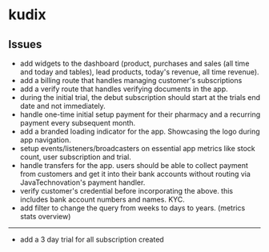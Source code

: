 # kudix

## Issues

- add widgets to the dashboard (product, purchases and sales (all time and today and tables), lead products, today's revenue, all time revenue).
- add a billing route that handles managing customer's subscriptions
- add a verify route that handles verifying documents in the app.
- during the initial trial, the debut subscription should start at the trials end date and not immediately.
- handle one-time initial setup payment for their pharmacy and a recurring payment every subsequent month.
- add a branded loading indicator for the app. Showcasing the logo during app navigation.
- setup events/listeners/broadcasters on essential app metrics like stock count, user subscription and trial.
- handle transfers for the app. users should be able to collect payment from customers and get it into their bank accounts without
routing via JavaTechnovation's payment handler.
- verify customer's credential before incorporating the above. this includes bank account numbers and names. KYC.
- add filter to change the query from weeks to days to years. (metrics stats overview)

-----------------------------
- add a 3 day trial for all subscription created